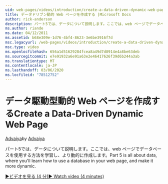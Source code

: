 ```yaml
---
uid: web-pages/videos/introduction/create-a-data-driven-dynamic-web-page
title: データドリブン動的 Web ページを作成する |Microsoft Docs
author: rick-anderson
description: パート5では、データについて説明します。ここでは、web ページでデータベースを使用する方法を学習し、より動的に作成します。
ms.author: riande
ms.date: 04/12/2011
ms.assetid: b68e309e-1d76-4bf4-8623-3e6be3916f7d
msc.legacyurl: /web-pages/videos/introduction/create-a-data-driven-dynamic-web-page
msc.type: video
ms.openlocfilehash: 656a1d51629284fcea8a49d7d8914e4a8be63deb
ms.sourcegitcommit: e7e91932a6e91a63e2e46417626f39d6b244a3ab
ms.translationtype: MT
ms.contentlocale: ja-JP
ms.lasthandoff: 03/06/2020
ms.locfileid: "78512752"
---
```

# <a name="create-a-data-driven-dynamic-web-page"></a><span data-ttu-id="02f1d-103">データ駆動型動的 Web ページを作成する</span><span class="sxs-lookup"><span data-stu-id="02f1d-103">Create a Data-Driven Dynamic Web Page</span></span>

<span data-ttu-id="02f1d-104">[Advaiya](https://twitter.com/Advaiyasolns)</span><span class="sxs-lookup"><span data-stu-id="02f1d-104">by [Advaiya](https://twitter.com/Advaiyasolns)</span></span>

<span data-ttu-id="02f1d-105">パート5では、データについて説明します。ここでは、web ページでデータベースを使用する方法を学習し、より動的に作成します。</span><span class="sxs-lookup"><span data-stu-id="02f1d-105">Part 5 is all about data, where you'll learn how to use a database in your web page, and make it more dynamic.</span></span>

[<span data-ttu-id="02f1d-106">&#9654;ビデオを見る (4 分)</span><span class="sxs-lookup"><span data-stu-id="02f1d-106">&#9654; Watch video (4 minutes)</span></span>](https://channel9.msdn.com/Blogs/ASP-NET-Site-Videos/create-a-data-driven-dynamic-web-page)
